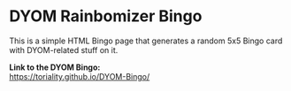 # DYOM Rainbomizer Bingo

This is a simple HTML Bingo page that generates a random 5x5 Bingo card with DYOM-related stuff on it.

**Link to the DYOM Bingo:**<br>
https://toriality.github.io/DYOM-Bingo/
